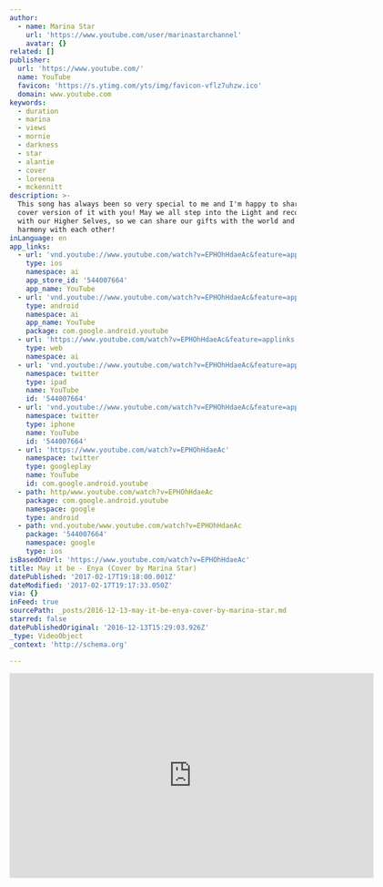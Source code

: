```yaml
---
author:
  - name: Marina Star
    url: 'https://www.youtube.com/user/marinastarchannel'
    avatar: {}
related: []
publisher:
  url: 'https://www.youtube.com/'
  name: YouTube
  favicon: 'https://s.ytimg.com/yts/img/favicon-vflz7uhzw.ico'
  domain: www.youtube.com
keywords:
  - duration
  - marina
  - views
  - mornie
  - darkness
  - star
  - alantie
  - cover
  - loreena
  - mckennitt
description: >-
  This song has always been so very special to me and I'm happy to share my
  cover version of it with you! May we all step into the Light and reconnect
  with our Higher Selves, so we can share our gifts with the world and live in
  harmony with each other!
inLanguage: en
app_links:
  - url: 'vnd.youtube://www.youtube.com/watch?v=EPHOhHdaeAc&feature=applinks'
    type: ios
    namespace: ai
    app_store_id: '544007664'
    app_name: YouTube
  - url: 'vnd.youtube://www.youtube.com/watch?v=EPHOhHdaeAc&feature=applinks'
    type: android
    namespace: ai
    app_name: YouTube
    package: com.google.android.youtube
  - url: 'https://www.youtube.com/watch?v=EPHOhHdaeAc&feature=applinks'
    type: web
    namespace: ai
  - url: 'vnd.youtube://www.youtube.com/watch?v=EPHOhHdaeAc&feature=applinks'
    namespace: twitter
    type: ipad
    name: YouTube
    id: '544007664'
  - url: 'vnd.youtube://www.youtube.com/watch?v=EPHOhHdaeAc&feature=applinks'
    namespace: twitter
    type: iphone
    name: YouTube
    id: '544007664'
  - url: 'https://www.youtube.com/watch?v=EPHOhHdaeAc'
    namespace: twitter
    type: googleplay
    name: YouTube
    id: com.google.android.youtube
  - path: http/www.youtube.com/watch?v=EPHOhHdaeAc
    package: com.google.android.youtube
    namespace: google
    type: android
  - path: vnd.youtube/www.youtube.com/watch?v=EPHOhHdaeAc
    package: '544007664'
    namespace: google
    type: ios
isBasedOnUrl: 'https://www.youtube.com/watch?v=EPHOhHdaeAc'
title: May it be - Enya (Cover by Marina Star)
datePublished: '2017-02-17T19:18:00.001Z'
dateModified: '2017-02-17T19:17:33.050Z'
via: {}
inFeed: true
sourcePath: _posts/2016-12-13-may-it-be-enya-cover-by-marina-star.md
starred: false
datePublishedOriginal: '2016-12-13T15:29:03.926Z'
_type: VideoObject
_context: 'http://schema.org'

---
```

<iframe src="https://cdn.embedly.com/widgets/media.html?src=https%3A%2F%2Fwww.youtube.com%2Fembed%2FEPHOhHdaeAc%3Ffeature%3Doembed&amp;url=http%3A%2F%2Fwww.youtube.com%2Fwatch%3Fv%3DEPHOhHdaeAc&amp;image=https%3A%2F%2Fi.ytimg.com%2Fvi%2FEPHOhHdaeAc%2Fhqdefault.jpg&amp;key=b7d04c9b404c499eba89ee7072e1c4f7&amp;type=text%2Fhtml&amp;schema=youtube" width="640" height="360" scrolling="no" frameborder="0" allowfullscreen="" style=""></iframe>